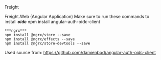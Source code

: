 Freight

Freight.Web (Angular Application)
Make sure to run these commands to install
	***oidc***
	npm install angular-auth-oidc-client

	***ngrx***
	npm install @ngrx/store --save
	npm install @ngrx/effects --save
	npm install @ngrx/store-devtools --save
	
Used source from: https://github.com/damienbod/angular-auth-oidc-client 
